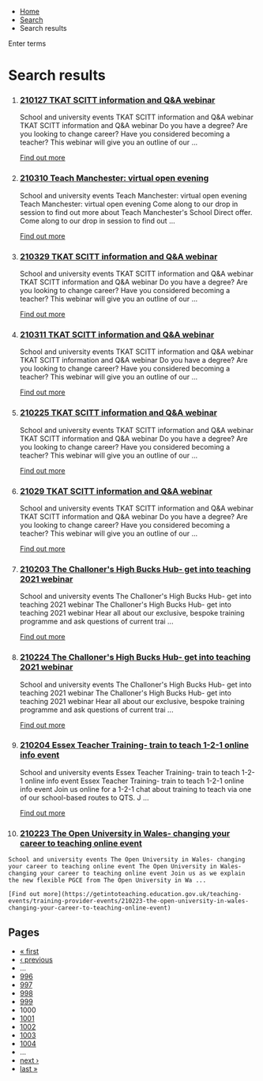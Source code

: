 *   [Home](/)
*   [Search](/search)
*   Search results

Enter terms 

Search results
==============

1.  ### [210127 TKAT SCITT information and Q&A webinar](https://getintoteaching.education.gov.uk/teaching-events/training-provider-events/210127-tkat-scitt-information-and-qa-webinar)
    
    School and university events TKAT SCITT information and Q&A webinar TKAT SCITT information and Q&A webinar Do you have a degree? Are you looking to change career? Have you considered becoming a teacher? This webinar will give you an outline of our ...
    
    [Find out more](https://getintoteaching.education.gov.uk/teaching-events/training-provider-events/210127-tkat-scitt-information-and-qa-webinar)
    
2.  ### [210310 Teach Manchester: virtual open evening](https://getintoteaching.education.gov.uk/teaching-events/training-provider-events/210310-teach-manchester-virtual-open-evening)
    
    School and university events Teach Manchester: virtual open evening Teach Manchester: virtual open evening Come along to our drop in session to find out more about Teach Manchester's School Direct offer. Come along to our drop in session to find out ...
    
    [Find out more](https://getintoteaching.education.gov.uk/teaching-events/training-provider-events/210310-teach-manchester-virtual-open-evening)
    
3.  ### [210329 TKAT SCITT information and Q&A webinar](https://getintoteaching.education.gov.uk/teaching-events/training-provider-events/210329-tkat-scitt-information-and-qa-webinar)
    
    School and university events TKAT SCITT information and Q&A webinar TKAT SCITT information and Q&A webinar Do you have a degree? Are you looking to change career? Have you considered becoming a teacher? This webinar will give you an outline of our ...
    
    [Find out more](https://getintoteaching.education.gov.uk/teaching-events/training-provider-events/210329-tkat-scitt-information-and-qa-webinar)
    
4.  ### [210311 TKAT SCITT information and Q&A webinar](https://getintoteaching.education.gov.uk/teaching-events/training-provider-events/210311-tkat-scitt-information-and-qa-webinar)
    
    School and university events TKAT SCITT information and Q&A webinar TKAT SCITT information and Q&A webinar Do you have a degree? Are you looking to change career? Have you considered becoming a teacher? This webinar will give you an outline of our ...
    
    [Find out more](https://getintoteaching.education.gov.uk/teaching-events/training-provider-events/210311-tkat-scitt-information-and-qa-webinar)
    
5.  ### [210225 TKAT SCITT information and Q&A webinar](https://getintoteaching.education.gov.uk/teaching-events/training-provider-events/210225-tkat-scitt-information-and-qa-webinar)
    
    School and university events TKAT SCITT information and Q&A webinar TKAT SCITT information and Q&A webinar Do you have a degree? Are you looking to change career? Have you considered becoming a teacher? This webinar will give you an outline of our ...
    
    [Find out more](https://getintoteaching.education.gov.uk/teaching-events/training-provider-events/210225-tkat-scitt-information-and-qa-webinar)
    
6.  ### [21029 TKAT SCITT information and Q&A webinar](https://getintoteaching.education.gov.uk/teaching-events/training-provider-events/21029-tkat-scitt-information-and-qa-webinar)
    
    School and university events TKAT SCITT information and Q&A webinar TKAT SCITT information and Q&A webinar Do you have a degree? Are you looking to change career? Have you considered becoming a teacher? This webinar will give you an outline of our ...
    
    [Find out more](https://getintoteaching.education.gov.uk/teaching-events/training-provider-events/21029-tkat-scitt-information-and-qa-webinar)
    
7.  ### [210203 The Challoner's High Bucks Hub- get into teaching 2021 webinar](https://getintoteaching.education.gov.uk/teaching-events/training-provider-events/210203-the-challoners-high-bucks-hub-get-into-teaching-2021-webinar)
    
    School and university events The Challoner's High Bucks Hub- get into teaching 2021 webinar The Challoner's High Bucks Hub- get into teaching 2021 webinar Hear all about our exclusive, bespoke training programme and ask questions of current trai ...
    
    [Find out more](https://getintoteaching.education.gov.uk/teaching-events/training-provider-events/210203-the-challoners-high-bucks-hub-get-into-teaching-2021-webinar)
    
8.  ### [210224 The Challoner's High Bucks Hub- get into teaching 2021 webinar](https://getintoteaching.education.gov.uk/teaching-events/training-provider-events/210224-the-challoners-high-bucks-hub-get-into-teaching-2021-webinar)
    
    School and university events The Challoner's High Bucks Hub- get into teaching 2021 webinar The Challoner's High Bucks Hub- get into teaching 2021 webinar Hear all about our exclusive, bespoke training programme and ask questions of current trai ...
    
    [Find out more](https://getintoteaching.education.gov.uk/teaching-events/training-provider-events/210224-the-challoners-high-bucks-hub-get-into-teaching-2021-webinar)
    
9.  ### [210204 Essex Teacher Training- train to teach 1-2-1 online info event](https://getintoteaching.education.gov.uk/teaching-events/training-provider-events/210204-essex-teacher-training-train-to-teach-1-2-1-online-info-event)
    
    School and university events Essex Teacher Training- train to teach 1-2-1 online info event Essex Teacher Training- train to teach 1-2-1 online info event Join us online for a 1-2-1 chat about training to teach via one of our school-based routes to QTS. J ...
    
    [Find out more](https://getintoteaching.education.gov.uk/teaching-events/training-provider-events/210204-essex-teacher-training-train-to-teach-1-2-1-online-info-event)
    
10.  ### [210223 The Open University in Wales- changing your career to teaching online event](https://getintoteaching.education.gov.uk/teaching-events/training-provider-events/210223-the-open-university-in-wales-changing-your-career-to-teaching-online-event)
    
    School and university events The Open University in Wales- changing your career to teaching online event The Open University in Wales- changing your career to teaching online event Join us as we explain the new flexible PGCE from The Open University in Wa ...
    
    [Find out more](https://getintoteaching.education.gov.uk/teaching-events/training-provider-events/210223-the-open-university-in-wales-changing-your-career-to-teaching-online-event)
    

Pages
-----

*   [« first](/search/site "Go to first page")
*   [‹ previous](/search/site?page=998 "Go to previous page")
*   …
*   [996](/search/site?page=995 "Go to page 996")
*   [997](/search/site?page=996 "Go to page 997")
*   [998](/search/site?page=997 "Go to page 998")
*   [999](/search/site?page=998 "Go to page 999")
*   1000
*   [1001](/search/site?page=1000 "Go to page 1001")
*   [1002](/search/site?page=1001 "Go to page 1002")
*   [1003](/search/site?page=1002 "Go to page 1003")
*   [1004](/search/site?page=1003 "Go to page 1004")
*   …
*   [next ›](/search/site?page=1000 "Go to next page")
*   [last »](/search/site?page=1032 "Go to last page")